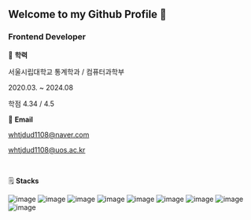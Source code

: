 ## Welcome to my Github Profile 👋

### Frontend Developer

🏫 **학력**

서울시립대학교 통계학과 / 컴퓨터과학부

2020.03. ~ 2024.08

학점  4.34 / 4.5

📧 **Email**

whtjdud1108@naver.com

whtjdud1108@uos.ac.kr

<br>

🗒️ **Stacks**

![image](https://img.shields.io/badge/HTML-E34F26?style=flat-square&logo=html5&logoColor=white)
![image](https://img.shields.io/badge/CSS-1572B6?style=flat-square&logo=css3&logoColor=white)
![image](https://img.shields.io/badge/JavaScript-F7DF1E?style=flat-square&logo=javascript&logoColor=white)
![image](https://img.shields.io/badge/TypeScript-3178C6?style=flat-square&logo=TypeScript&logoColor=white)
![image](https://img.shields.io/badge/jQuery-0769AD?style=flat-square&logo=jquery&logoColor=white)
![image](https://img.shields.io/badge/Python-3766AB?style=flat-square&logo=Python&logoColor=white)
![image](https://img.shields.io/badge/React-61DAFB?style=flat-square&logo=react&logoColor=white)
![image](https://img.shields.io/badge/Vue.js-4FC08D?style=flat-square&logo=vue.js&logoColor=white)
![image](https://img.shields.io/badge/Next.js-000000?style=flat-square&logo=next.js&logoColor=white)


